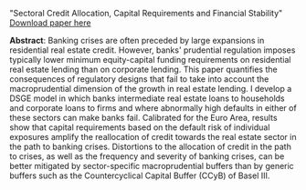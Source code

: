 "Sectoral Credit Allocation, Capital Requirements and Financial Stability" [Download paper here](http://maxsanmillan.github.io/files/Sectoral_Credit_Allocation_Cap_Reqs.pdf)

**Abstract**: 
Banking crises are often preceded by large expansions in residential real estate credit. However, banks' prudential regulation imposes typically lower minimum equity-capital funding requirements on residential real estate lending than on corporate lending. This paper quantifies the consequences of regulatory designs that fail to take into account the macroprudential dimension of the growth in real estate lending. I develop a DSGE model in which banks intermediate real estate loans to households and corporate loans to firms and where abnormally high defaults in either of these sectors can make banks fail. Calibrated for the Euro Area, results show that capital requirements based on the default risk of individual exposures amplify the reallocation of credit towards the real estate sector in the path to banking crises. Distortions to the allocation of credit in the path to crises, as well as the frequency and severity of banking crises, can be better mitigated by sector-specific macroprudential buffers than by generic buffers such as the Countercyclical Capital Buffer (CCyB) of Basel III.

